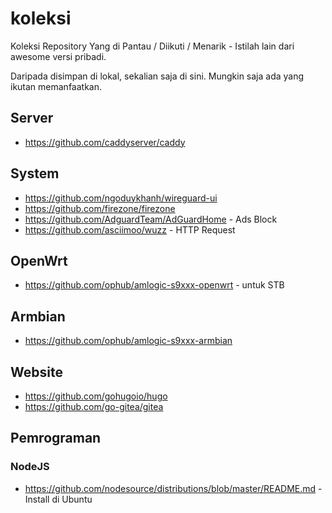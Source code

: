 # koleksi
Koleksi Repository Yang di Pantau / Diikuti / Menarik - Istilah lain dari awesome versi pribadi.

Daripada disimpan di lokal, sekalian saja di sini. Mungkin saja ada yang ikutan memanfaatkan.

## Server

- https://github.com/caddyserver/caddy


## System

- https://github.com/ngoduykhanh/wireguard-ui
- https://github.com/firezone/firezone
- https://github.com/AdguardTeam/AdGuardHome - Ads Block
- https://github.com/asciimoo/wuzz - HTTP Request

## OpenWrt

- https://github.com/ophub/amlogic-s9xxx-openwrt - untuk STB

## Armbian

- https://github.com/ophub/amlogic-s9xxx-armbian

## Website

- https://github.com/gohugoio/hugo
- https://github.com/go-gitea/gitea 

## Pemrograman

### NodeJS

- https://github.com/nodesource/distributions/blob/master/README.md - Install di Ubuntu
